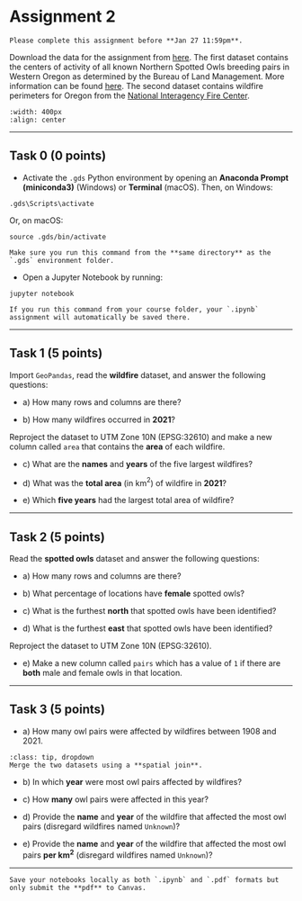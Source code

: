 # Assignment 2

```{admonition} Deadline
Please complete this assignment before **Jan 27 11:59pm**.

```

Download the data for the assignment from [here](https://www.dropbox.com/sh/63dhmgtcoss1s0k/AAAsYpRdCV3xcr0jbNq9qFGZa?dl=0). The first dataset contains the centers of activity of all known Northern Spotted Owls breeding pairs in Western Oregon as determined by the Bureau of Land Management. More information can be found [here](https://databasin.org/datasets/18c5edbd64c7497aa17a369fbab6f4ac/). The second dataset contains wildfire perimeters for Oregon from the [National Interagency Fire Center](https://data-nifc.opendata.arcgis.com/search?tags=Category%2Chistoric_wildlandfire_opendata).

```{image} images/spotted_owl.jpg
:width: 400px
:align: center
```
*****************************

## Task 0 (0 points)

* Activate the `.gds` Python environment by opening an **Anaconda Prompt (miniconda3)** (Windows) or **Terminal** (macOS). Then, on Windows:

```
.gds\Scripts\activate
```

Or, on macOS:

```
source .gds/bin/activate
```

```{note}
Make sure you run this command from the **same directory** as the `.gds` environment folder.
```

* Open a Jupyter Notebook by running:

```
jupyter notebook
```

```{note}
If you run this command from your course folder, your `.ipynb` assignment will automatically be saved there.
```

*****************************

## Task 1 (5 points)

Import `GeoPandas`, read the **wildfire** dataset, and answer the following questions:

* a) How many rows and columns are there?

* b) How many wildfires occurred in **2021**?

Reproject the dataset to UTM Zone 10N (EPSG:32610) and make a new column called `area` that contains the **area** of each wildfire.

* c) What are the **names** and **years** of the five largest wildfires? 

* d) What was the **total area** (in km$^2$) of wildfire in **2021**?

* e) Which **five years** had the largest total area of wildfire?

*****************************

## Task 2 (5 points)

Read the **spotted owls** dataset and answer the following questions:

* a) How many rows and columns are there?

* b) What percentage of locations have **female** spotted owls?

* c) What is the furthest **north** that spotted owls have been identified?

* d) What is the furthest **east** that spotted owls have been identified?

Reproject the dataset to UTM Zone 10N (EPSG:32610).

* e) Make a new column called `pairs` which has a value of `1` if there are **both** male and female owls in that location. 

*****************************

## Task 3 (5 points)

* a) How many owl pairs were affected by wildfires between 1908 and 2021.

```{admonition} Click to reveal hint
:class: tip, dropdown
Merge the two datasets using a **spatial join**.
```

* b) In which **year** were most owl pairs affected by wildfires?

* c) How **many** owl pairs were affected in this year?

* d) Provide the **name** and **year** of the wildfire that affected the most owl pairs (disregard wildfires named `Unknown`)?

* e) Provide the **name** and **year** of the wildfire that affected the most owl pairs **per km$^2$** (disregard wildfires named `Unknown`)?

*****************************


```{important}
Save your notebooks locally as both `.ipynb` and `.pdf` formats but only submit the **pdf** to Canvas.
```
















